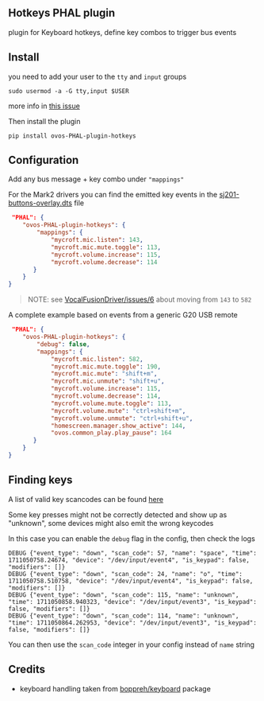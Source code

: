 ## Hotkeys PHAL plugin

plugin for Keyboard hotkeys, define key combos to trigger bus events

## Install

you need to add your user to the `tty` and `input` groups

`sudo usermod -a -G tty,input $USER`

more info in [this issue](https://github.com/boppreh/keyboard/issues/312)

Then install the plugin

`pip install ovos-PHAL-plugin-hotkeys`

## Configuration

Add any bus message + key combo under `"mappings"`

For the Mark2 drivers you can find the emitted key events in  the [sj201-buttons-overlay.dts](https://github.com/OpenVoiceOS/VocalFusionDriver/blob/main/sj201-buttons-overlay.dts#L18) file

```json
 "PHAL": {
    "ovos-PHAL-plugin-hotkeys": {
        "mappings": {
            "mycroft.mic.listen": 143,
            "mycroft.mic.mute.toggle": 113,
            "mycroft.volume.increase": 115,
            "mycroft.volume.decrease": 114
       }
    }
}
```
> NOTE: see [VocalFusionDriver/issues/6](https://github.com/OpenVoiceOS/VocalFusionDriver/issues/6) about moving from `143` to `582`

A complete example based on events from a generic G20 USB remote

```json
 "PHAL": {
    "ovos-PHAL-plugin-hotkeys": {
        "debug": false,
        "mappings": {
            "mycroft.mic.listen": 582,
            "mycroft.mic.mute.toggle": 190,
            "mycroft.mic.mute": "shift+m",
            "mycroft.mic.unmute": "shift+u",
            "mycroft.volume.increase": 115,
            "mycroft.volume.decrease": 114,
            "mycroft.volume.mute.toggle": 113,
            "mycroft.volume.mute": "ctrl+shift+m",
            "mycroft.volume.unmute": "ctrl+shift+u",
            "homescreen.manager.show_active": 144,
            "ovos.common_play.play_pause": 164
       }
    }
}
```

## Finding keys

A list of valid key scancodes can be found [here](http://wiki.linuxcnc.org/cgi-bin/wiki.pl?Scancodes)

Some key presses might not be correctly detected and show up as "unknown", some devices might also emit the wrong keycodes

In this case you can enable the `debug` flag in the config, then check the logs

```commandline
DEBUG {"event_type": "down", "scan_code": 57, "name": "space", "time": 1711050758.24674, "device": "/dev/input/event4", "is_keypad": false, "modifiers": []}
DEBUG {"event_type": "down", "scan_code": 24, "name": "o", "time": 1711050758.510758, "device": "/dev/input/event4", "is_keypad": false, "modifiers": []}
DEBUG {"event_type": "down", "scan_code": 115, "name": "unknown", "time": 1711050858.940323, "device": "/dev/input/event3", "is_keypad": false, "modifiers": []}
DEBUG {"event_type": "down", "scan_code": 114, "name": "unknown", "time": 1711050864.262953, "device": "/dev/input/event3", "is_keypad": false, "modifiers": []}
```

You can then use the `scan_code` integer in your config instead of `name` string

## Credits

- keyboard handling taken from [boppreh/keyboard](https://github.com/boppreh/keyboard) package
